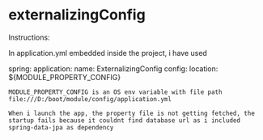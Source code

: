 # externalizingConfig

Instructions: 

In application.yml embedded inside the project, i have used 

spring:
  application:
    name: ExternalizingConfig
  config:
    location: ${MODULE_PROPERTY_CONFIG}
    
    MODULE_PROPERTY_CONFIG is an OS env variable with file path file:///D:/boot/module/config/application.yml
    
    When i launch the app, the property file is not getting fetched, the startup fails because it couldnt find database url as i included spring-data-jpa as dependency

